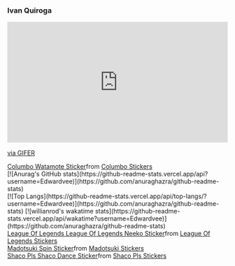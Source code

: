 ### Ivan Quiroga
<div style="padding-top:54.844%;position:relative;"><iframe src="https://gifer.com/embed/8WeG" width="100%" height="100%" style='position:absolute;top:0;left:0;' frameBorder="0" allowFullScreen></iframe></div><p><a href="https://gifer.com">via GIFER</a></p>
<div class="tenor-gif-embed" data-postid="27457149" data-share-method="host" data-aspect-ratio="1.76796" data-width="100%"><a href="https://tenor.com/view/columbo-watamote-editbymeguzimob-meguzimob-gif-27457149">Columbo Watamote Sticker</a>from <a href="https://tenor.com/search/columbo-stickers">Columbo Stickers</a></div> <script type="text/javascript" async src="https://tenor.com/embed.js"></script>
[![Anurag's GitHub stats](https://github-readme-stats.vercel.app/api?username=Edwardvee)](https://github.com/anuraghazra/github-readme-stats)
<br>
[![Top Langs](https://github-readme-stats.vercel.app/api/top-langs/?username=Edwardvee)](https://github.com/anuraghazra/github-readme-stats)
[![willianrod's wakatime stats](https://github-readme-stats.vercel.app/api/wakatime?username=Edwardvee)](https://github.com/anuraghazra/github-readme-stats)

<div class="tenor-gif-embed" data-postid="17796710" data-share-method="host" data-aspect-ratio="1" data-width="100%"><a href="https://tenor.com/view/league-of-legends-league-of-legends-neeko-neeko-lol-gif-17796710">League Of Legends League Of Legends Neeko Sticker</a>from <a href="https://tenor.com/search/league+of+legends-stickers">League Of Legends Stickers</a></div> <script type="text/javascript" async src="https://tenor.com/embed.js"></script>

<div class="tenor-gif-embed" data-postid="17792844" data-share-method="host" data-aspect-ratio="0.93125" data-width="100%"><a href="https://tenor.com/view/madotsuki-spin-wee-yumenikki-epic-gif-17792844">Madotsuki Spin Sticker</a>from <a href="https://tenor.com/search/madotsuki-stickers">Madotsuki Stickers</a></div> <script type="text/javascript" async src="https://tenor.com/embed.js"></script>
<div class="tenor-gif-embed" data-postid="21123530" data-share-method="host" data-aspect-ratio="1" data-width="100%"><a href="https://tenor.com/view/shaco-pls-shaco-shaco-dance-shaco-lol-drututt-gif-21123530">Shaco Pls Shaco Dance Sticker</a>from <a href="https://tenor.com/search/shaco+pls-stickers">Shaco Pls Stickers</a></div> <script type="text/javascript" async src="https://tenor.com/embed.js"></script>
